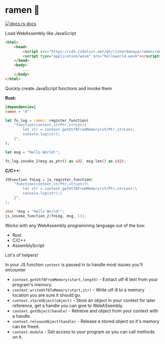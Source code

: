 # ramen :ramen:
<a href="https://docs.rs/ramen"><img src="https://img.shields.io/badge/docs-latest-blue.svg?style=flat-square" alt="docs.rs docs" /></a>

Load WebAssembly like JavaScript

```html
<html>
    <head>
        <script src="https://cdn.jsdelivr.net/gh/richardanaya/ramen/ramen.js"></script>
        <script type="application/wasm" src="helloworld.wasm"></script>
    </head>
    <body>
        ...
    </body>
</html>
```

Quickly create JavaScript functions and invoke them

**Rust:**
```toml
[dependencies]
ramen = "0"
```
```rust
let fn_log = ramen::register_function(
    "function(context,strPtr,strLen){
        let str = context.getUtf8FromMemory(strPtr,strLen);
        console.log(str); 
    }",
);

let msg = "Hello World!";

fn_log.invoke_2(msg.as_ptr() as u32, msg.len() as u32);
```

**C/C++:**
```c
JSFunction fnLog = js_register_function(
    "function(context,strPtr,strLen){\
        let str = context.getUtf8FromMemory(strPtr,strLen);\
        console.log(str);\
    }",
);

char *msg = "Hello World!";
js_invoke_function_2(fnLog, msg, 11);
```

Works with any WebAssembly programming language out of the box:
* Rust
* C/C++
* AssemblyScript

Lot's of helpers!

In your JS function `context` is passed in to handle most issues you'll encounter

* `context.getUtf8FromMemory(start,length)` - Extract utf-8 text from your program's memory.
* `context.writeUtf8ToMemory(start,str)` - Write utf-8 to a memory location you are sure it should go.
* `context.storeObject(object)` - Store an object in your context for later reference, get a handle you can give to WebASsembly.
* `context.getObject(handle)` - Retreive and object from your context with a handle.
* `context.releaseObject(handle)` - Release a stored object so it's memory can be freed.
* `context.module` - Get access to your program so you can call methods on it.
